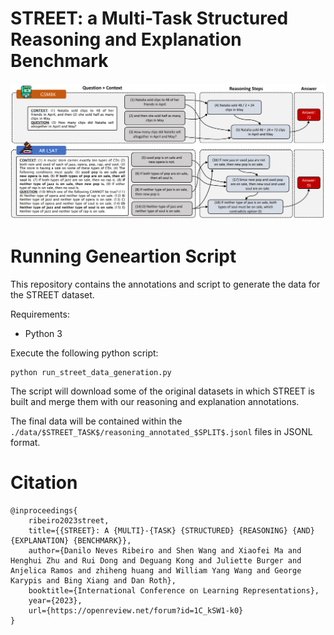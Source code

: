 # STREET: a Multi-Task Structured Reasoning and Explanation Benchmark

<!-- ![STREET data example](imgs/gsm8k_n_ar_lsat_examples.png) -->

<img src="imgs/gsm8k_n_ar_lsat_examples.png"  width="900">

# Running Geneartion Script

This repository contains the annotations and script to generate the data for the STREET dataset.

Requirements: 

* Python 3

Execute the following python script:

```
python run_street_data_generation.py
```

The script will download some of the original datasets in which STREET is built and merge them with our reasoning and explanation annotations.

The final data will be contained within the `./data/$STREET_TASK$/reasoning_annotated_$SPLIT$.jsonl` files in JSONL format.


# Citation

```
@inproceedings{
    ribeiro2023street,
    title={{STREET}: A {MULTI}-{TASK} {STRUCTURED} {REASONING} {AND} {EXPLANATION} {BENCHMARK}},
    author={Danilo Neves Ribeiro and Shen Wang and Xiaofei Ma and Henghui Zhu and Rui Dong and Deguang Kong and Juliette Burger and Anjelica Ramos and zhiheng huang and William Yang Wang and George Karypis and Bing Xiang and Dan Roth},
    booktitle={International Conference on Learning Representations},
    year={2023},
    url={https://openreview.net/forum?id=1C_kSW1-k0}
}
```